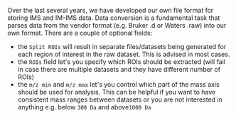 Over the last several years, we have developed our own file format for storing IMS and IM-IMS data.
Data conversion is a fundamental task that parses data from the vendor format (e.g. Bruker .d or Waters .raw) into our own format.
There are a couple of optional fields:

* the `Split ROIs` will result in separate files/datasets being generated for each region of interest in the raw dataset. This is advised in most cases.
* the `ROIs` field let's you specify which ROIs should be extracted (will fail in case there are multiple datasets and they have different number of ROIs)
* the `m/z min` and `m/z max` let's you control which part of the mass axis should be used for analysis. This can be helpful if you want to have consistent mass ranges between datasets or you are not interested in anything e.g. below `300 Da` and above`1000 Da`



